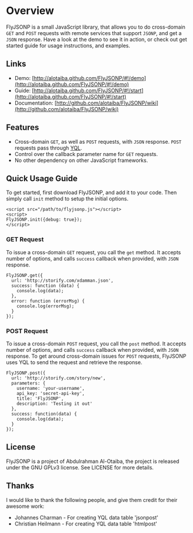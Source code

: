 # Overview
FlyJSONP is a small JavaScript library, that allows you to do cross-domain `GET` and `POST` requests with remote services that support `JSONP`, and get a `JSON` response. Have a look at the demo to see it in action, or check out get started guide for usage instructions, and examples.

## Links
* Demo: [http://alotaiba.github.com/FlyJSONP/#!/demo](http://alotaiba.github.com/FlyJSONP/#!/demo)
* Guide: [http://alotaiba.github.com/FlyJSONP/#!/start](http://alotaiba.github.com/FlyJSONP/#!/start)
* Documentation: [http://github.com/alotaiba/FlyJSONP/wiki](http://github.com/alotaiba/FlyJSONP/wiki)

## Features
* Cross-domain `GET`, as well as `POST` requests, with `JSON` response. `POST` requests pass through [YQL](http://developer.yahoo.com/yql/).
* Control over the callback parameter name for `GET` requests.
* No other dependency on other JavaScript frameworks.

## Quick Usage Guide
To get started, first download FlyJSONP, and add it to your code. Then simply call `init` method to setup the initial options.

    <script src="/path/to/flyjsonp.js"></script>
    <script>
    FlyJSONP.init({debug: true});
    </script>

### GET Request
To issue a cross-domain `GET` request, you call the `get` method. It accepts number of options, and calls `success` callback when provided, with `JSON` response.

    FlyJSONP.get({
      url: 'http://storify.com/xdamman.json',
      success: function (data) {
        console.log(data);
      },
      error: function (errorMsg) {
        console.log(errorMsg);
      }
    });

### POST Request
To issue a cross-domain `POST` request, you call the `post` method. It accepts number of options, and calls `success` callback when provided, with `JSON` response. To get around cross-domain issues for `POST` requests, FlyJSONP uses YQL to send the request and retrieve the response.

    FlyJSONP.post({
      url: 'http://storify.com/story/new',
      parameters: {
        username: 'your-username',
        api_key: 'secret-api-key',
        title: 'FlyJSONP',
        description: 'Testing it out'
      },
      success: function(data) {
        console.log(data);
      }
    });
    
## License
FlyJSONP is a project of Abdulrahman Al-Otaiba, the project is released under the GNU GPLv3 license. See LICENSE for more details.

## Thanks
I would like to thank the following people, and give them credit for their awesome work:

* Johannes Charman - For creating YQL data table 'jsonpost'
* Christian Heilmann - For creating YQL data table 'htmlpost'